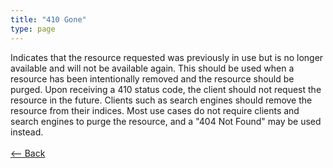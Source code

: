 ```yaml
---
title: "410 Gone"
type: page
---
```

Indicates that the resource requested was previously in use but is no longer available and will not be available again. This should be used when a resource has been intentionally removed and the resource should be purged. Upon receiving a 410 status code, the client should not request the resource in the future. Clients such as search engines should remove the resource from their indices. Most use cases do not require clients and search engines to purge the resource, and a "404 Not Found" may be used instead.<br /><br />[<-- Back](../../http_codes.md)